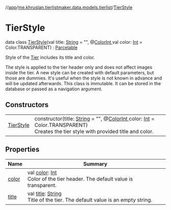 //[app](../../../index.md)/[me.khruslan.tierlistmaker.data.models.tierlist](../index.md)/[TierStyle](index.md)

# TierStyle

data class [TierStyle](index.md)(val title: [String](https://kotlinlang.org/api/latest/jvm/stdlib/kotlin/-string/index.html) = &quot;&quot;, @[ColorInt ](https://developer.android.com/reference/kotlin/androidx/annotation/ColorInt.html)val color: [Int](https://kotlinlang.org/api/latest/jvm/stdlib/kotlin/-int/index.html) = Color.TRANSPARENT) : [Parcelable](https://developer.android.com/reference/kotlin/android/os/Parcelable.html)

Style of the [Tier](../-tier/index.md) includes its title and color.

The style is applied to the tier header only and does not affect images inside the tier. A new style can be created with default parameters, but those are dummies. It's useful when the style is not known in advance and will be updated afterwards. This class is immutable. It can be stored in the database or passed as a navigation argument.

## Constructors

| | |
|---|---|
| [TierStyle](-tier-style.md) | constructor(title: [String](https://kotlinlang.org/api/latest/jvm/stdlib/kotlin/-string/index.html) = &quot;&quot;, @[ColorInt ](https://developer.android.com/reference/kotlin/androidx/annotation/ColorInt.html)color: [Int](https://kotlinlang.org/api/latest/jvm/stdlib/kotlin/-int/index.html) = Color.TRANSPARENT)<br>Creates the tier style with provided title and color. |

## Properties

| Name | Summary |
|---|---|
| [color](color.md) | val [color](color.md): [Int](https://kotlinlang.org/api/latest/jvm/stdlib/kotlin/-int/index.html)<br>Color of the tier header. The default value is transparent. |
| [title](title.md) | val [title](title.md): [String](https://kotlinlang.org/api/latest/jvm/stdlib/kotlin/-string/index.html)<br>Title of the tier. The default value is an empty string. |
